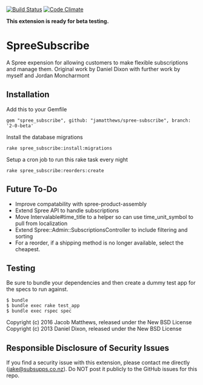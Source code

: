 [![Build Status](https://codeship.com/projects/7991fbb0-ba4d-0133-2784-1672e7130937status?branch=master)](https://codeship.com/projects/7991fbb0-ba4d-0133-2784-1672e7130937/status?branch=master)
[![Code Climate](https://codeclimate.com/github/jamatthews/spree-subscribe/badges/gpa.svg)](https://codeclimate.com/github/jamatthews/spree-subscribe)

**This extension is ready for beta testing.**

SpreeSubscribe
==============

A Spree expension for allowing customers to make flexible subscriptions and manage them. Original work by Daniel Dixon with further work by myself and Jordan Moncharmont

Installation
-------

Add this to your Gemfile

    gem "spree_subscribe", github: "jamatthews/spree-subscribe", branch: '2-0-beta'

Install the database migrations

    rake spree_subscribe:install:migrations

Setup a cron job to run this rake task every night

    rake spree_subscribe:reorders:create

Future To-Do
-------
* Improve compatability with spree-product-assembly
* Extend Spree API to handle subscriptions
* Move Intervalable#time_title to a helper so can use time_unit_symbol to pull from localization
* Extend Spree::Admin::SubscriptionsController to include filtering and sorting
* For a reorder, if a shipping method is no longer available, select the cheapest.

Testing
-------

Be sure to bundle your dependencies and then create a dummy test app for the specs to run against.

    $ bundle
    $ bundle exec rake test_app
    $ bundle exec rspec spec

Copyright (c) 2016 Jacob Matthews, released under the New BSD License
Copyright (c) 2013 Daniel Dixon, released under the New BSD License


Responsible Disclosure of Security Issues
-------

If you find a security issue with this extension, please contact me directly (jake@subsupps.co.nz).  Do NOT post it publicly to the GitHub issues for this repo.

